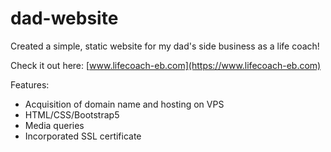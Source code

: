 # dad-website

Created a simple, static website for my dad's side business as a life coach!

Check it out here:
[www.lifecoach-eb.com](https://www.lifecoach-eb.com)

Features:
  * Acquisition of domain name and hosting on VPS
  * HTML/CSS/Bootstrap5
  * Media queries
  * Incorporated SSL certificate
  
